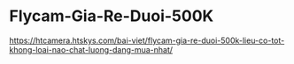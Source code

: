 # Flycam-Gia-Re-Duoi-500K
https://htcamera.htskys.com/bai-viet/flycam-gia-re-duoi-500k-lieu-co-tot-khong-loai-nao-chat-luong-dang-mua-nhat/
